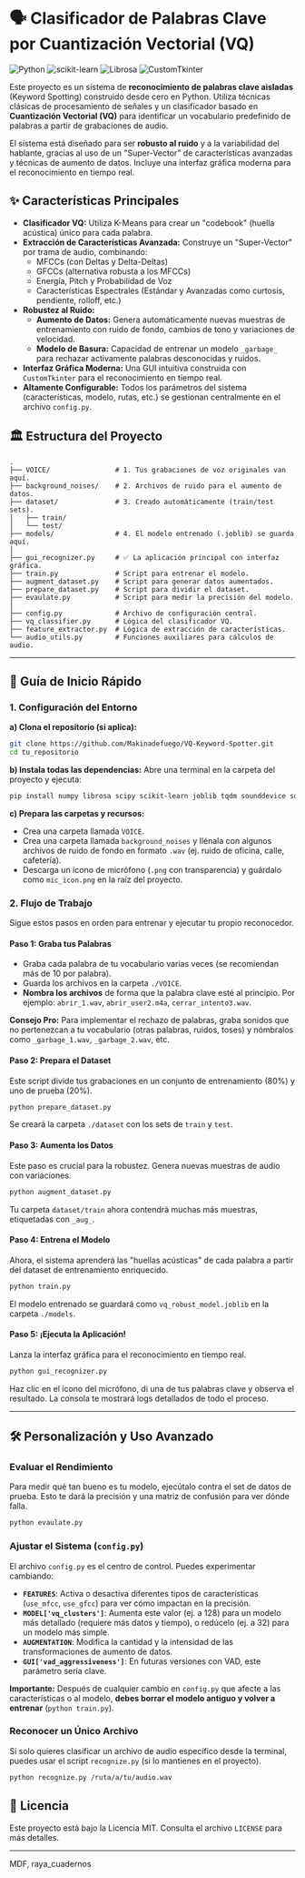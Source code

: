 # 🗣️ Clasificador de Palabras Clave por Cuantización Vectorial (VQ)

![Python](https://img.shields.io/badge/Python-3.9+-blue?style=for-the-badge&logo=python)
![scikit-learn](https://img.shields.io/badge/scikit--learn-%23F7931E.svg?style=for-the-badge&logo=scikit-learn&logoColor=white)
![Librosa](https://img.shields.io/badge/Librosa-%23FF4800.svg?style=for-the-badge&logo=librosa&logoColor=white)
![CustomTkinter](https://img.shields.io/badge/CustomTkinter-%233A7EBF.svg?style=for-the-badge)

Este proyecto es un sistema de **reconocimiento de palabras clave aisladas** (Keyword Spotting) construido desde cero en Python. Utiliza técnicas clásicas de procesamiento de señales y un clasificador basado en **Cuantización Vectorial (VQ)** para identificar un vocabulario predefinido de palabras a partir de grabaciones de audio.

El sistema está diseñado para ser **robusto al ruido** y a la variabilidad del hablante, gracias al uso de un "Super-Vector" de características avanzadas y técnicas de aumento de datos. Incluye una interfaz gráfica moderna para el reconocimiento en tiempo real.

## ✨ Características Principales

-   **Clasificador VQ:** Utiliza K-Means para crear un "codebook" (huella acústica) único para cada palabra.
-   **Extracción de Características Avanzada:** Construye un "Super-Vector" por trama de audio, combinando:
    -   MFCCs (con Deltas y Delta-Deltas)
    -   GFCCs (alternativa robusta a los MFCCs)
    -   Energía, Pitch y Probabilidad de Voz
    -   Características Espectrales (Estándar y Avanzadas como curtosis, pendiente, rolloff, etc.)
-   **Robustez al Ruido:**
    -   **Aumento de Datos:** Genera automáticamente nuevas muestras de entrenamiento con ruido de fondo, cambios de tono y variaciones de velocidad.
    -   **Modelo de Basura:** Capacidad de entrenar un modelo `_garbage_` para rechazar activamente palabras desconocidas y ruidos.
-   **Interfaz Gráfica Moderna:** Una GUI intuitiva construida con `CustomTkinter` para el reconocimiento en tiempo real.
-   **Altamente Configurable:** Todos los parámetros del sistema (características, modelo, rutas, etc.) se gestionan centralmente en el archivo `config.py`.

## 🏛️ Estructura del Proyecto

```
.
├── VOICE/                # 1. Tus grabaciones de voz originales van aquí.
├── background_noises/    # 2. Archivos de ruido para el aumento de datos.
├── dataset/              # 3. Creado automáticamente (train/test sets).
│   ├── train/
│   └── test/
├── models/               # 4. El modelo entrenado (.joblib) se guarda aquí.
│
├── gui_recognizer.py     # ✅ La aplicación principal con interfaz gráfica.
├── train.py              # Script para entrenar el modelo.
├── augment_dataset.py    # Script para generar datos aumentados.
├── prepare_dataset.py    # Script para dividir el dataset.
├── evaulate.py           # Script para medir la precisión del modelo.
│
├── config.py             # Archivo de configuración central.
├── vq_classifier.py      # Lógica del clasificador VQ.
├── feature_extractor.py  # Lógica de extracción de características.
└── audio_utils.py        # Funciones auxiliares para cálculos de audio.
```

---

## 🚀 Guía de Inicio Rápido

### 1. Configuración del Entorno

**a) Clona el repositorio (si aplica):**
```bash
git clone https://github.com/Makinadefuego/VQ-Keyword-Spotter.git
cd tu_repositorio
```

**b) Instala todas las dependencias:**
Abre una terminal en la carpeta del proyecto y ejecuta:
```bash
pip install numpy librosa scipy scikit-learn joblib tqdm sounddevice soundfile audiomentations gammatone Pillow customtkinter
```

**c) Prepara las carpetas y recursos:**
-   Crea una carpeta llamada `VOICE`.
-   Crea una carpeta llamada `background_noises` y llénala con algunos archivos de ruido de fondo en formato `.wav` (ej. ruido de oficina, calle, cafetería).
-   Descarga un ícono de micrófono (`.png` con transparencia) y guárdalo como `mic_icon.png` en la raíz del proyecto.

### 2. Flujo de Trabajo

Sigue estos pasos en orden para entrenar y ejecutar tu propio reconocedor.

#### **Paso 1: Graba tus Palabras**

-   Graba cada palabra de tu vocabulario varias veces (se recomiendan más de 10 por palabra).
-   Guarda los archivos en la carpeta `./VOICE`.
-   **Nombra los archivos** de forma que la palabra clave esté al principio. Por ejemplo: `abrir_1.wav`, `abrir_user2.m4a`, `cerrar_intento3.wav`.

**Consejo Pro:** Para implementar el rechazo de palabras, graba sonidos que no pertenezcan a tu vocabulario (otras palabras, ruidos, toses) y nómbralos como `_garbage_1.wav`, `_garbage_2.wav`, etc.

#### **Paso 2: Prepara el Dataset**

Este script divide tus grabaciones en un conjunto de entrenamiento (80%) y uno de prueba (20%).
```bash
python prepare_dataset.py
```
Se creará la carpeta `./dataset` con los sets de `train` y `test`.

#### **Paso 3: Aumenta los Datos**

Este paso es crucial para la robustez. Genera nuevas muestras de audio con variaciones.
```bash
python augment_dataset.py
```
Tu carpeta `dataset/train` ahora contendrá muchas más muestras, etiquetadas con `_aug_`.

#### **Paso 4: Entrena el Modelo**

Ahora, el sistema aprenderá las "huellas acústicas" de cada palabra a partir del dataset de entrenamiento enriquecido.
```bash
python train.py
```
El modelo entrenado se guardará como `vq_robust_model.joblib` en la carpeta `./models`.

#### **Paso 5: ¡Ejecuta la Aplicación!**

Lanza la interfaz gráfica para el reconocimiento en tiempo real.
```bash
python gui_recognizer.py
```
Haz clic en el ícono del micrófono, di una de tus palabras clave y observa el resultado. La consola te mostrará logs detallados de todo el proceso.

---

## 🛠️ Personalización y Uso Avanzado

### Evaluar el Rendimiento

Para medir qué tan bueno es tu modelo, ejecútalo contra el set de datos de prueba. Esto te dará la precisión y una matriz de confusión para ver dónde falla.
```bash
python evaulate.py
```

### Ajustar el Sistema (`config.py`)

El archivo `config.py` es el centro de control. Puedes experimentar cambiando:
-   **`FEATURES`**: Activa o desactiva diferentes tipos de características (`use_mfcc`, `use_gfcc`) para ver cómo impactan en la precisión.
-   **`MODEL['vq_clusters']`**: Aumenta este valor (ej. a 128) para un modelo más detallado (requiere más datos y tiempo), o redúcelo (ej. a 32) para un modelo más simple.
-   **`AUGMENTATION`**: Modifica la cantidad y la intensidad de las transformaciones de aumento de datos.
-   **`GUI['vad_aggressiveness']`**: En futuras versiones con VAD, este parámetro sería clave.

**Importante:** Después de cualquier cambio en `config.py` que afecte a las características o al modelo, **debes borrar el modelo antiguo y volver a entrenar** (`python train.py`).

### Reconocer un Único Archivo

Si solo quieres clasificar un archivo de audio específico desde la terminal, puedes usar el script `recognize.py` (si lo mantienes en el proyecto).
```bash
python recognize.py /ruta/a/tu/audio.wav
```

## 📜 Licencia

Este proyecto está bajo la Licencia MIT. Consulta el archivo `LICENSE` para más detalles.

---

MDF, raya_cuadernos